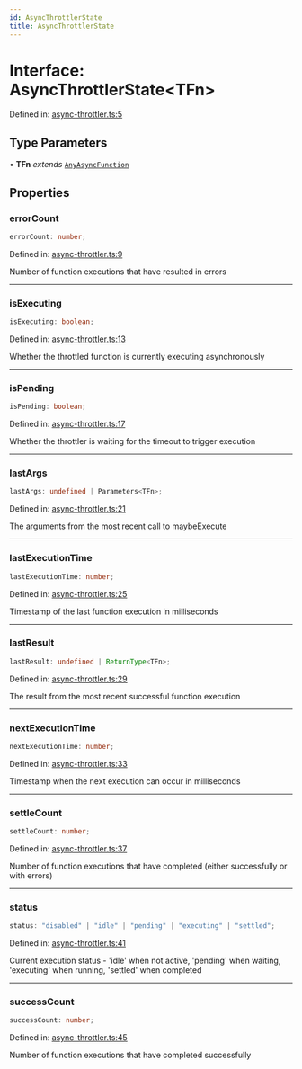 ```yaml
---
id: AsyncThrottlerState
title: AsyncThrottlerState
---
```


<!-- DO NOT EDIT: this page is autogenerated from the type comments -->

# Interface: AsyncThrottlerState\<TFn\>

Defined in: [async-throttler.ts:5](https://github.com/TanStack/pacer/blob/main/packages/pacer/src/async-throttler.ts#L5)

## Type Parameters

• **TFn** *extends* [`AnyAsyncFunction`](../../type-aliases/anyasyncfunction.md)

## Properties

### errorCount

```ts
errorCount: number;
```

Defined in: [async-throttler.ts:9](https://github.com/TanStack/pacer/blob/main/packages/pacer/src/async-throttler.ts#L9)

Number of function executions that have resulted in errors

***

### isExecuting

```ts
isExecuting: boolean;
```

Defined in: [async-throttler.ts:13](https://github.com/TanStack/pacer/blob/main/packages/pacer/src/async-throttler.ts#L13)

Whether the throttled function is currently executing asynchronously

***

### isPending

```ts
isPending: boolean;
```

Defined in: [async-throttler.ts:17](https://github.com/TanStack/pacer/blob/main/packages/pacer/src/async-throttler.ts#L17)

Whether the throttler is waiting for the timeout to trigger execution

***

### lastArgs

```ts
lastArgs: undefined | Parameters<TFn>;
```

Defined in: [async-throttler.ts:21](https://github.com/TanStack/pacer/blob/main/packages/pacer/src/async-throttler.ts#L21)

The arguments from the most recent call to maybeExecute

***

### lastExecutionTime

```ts
lastExecutionTime: number;
```

Defined in: [async-throttler.ts:25](https://github.com/TanStack/pacer/blob/main/packages/pacer/src/async-throttler.ts#L25)

Timestamp of the last function execution in milliseconds

***

### lastResult

```ts
lastResult: undefined | ReturnType<TFn>;
```

Defined in: [async-throttler.ts:29](https://github.com/TanStack/pacer/blob/main/packages/pacer/src/async-throttler.ts#L29)

The result from the most recent successful function execution

***

### nextExecutionTime

```ts
nextExecutionTime: number;
```

Defined in: [async-throttler.ts:33](https://github.com/TanStack/pacer/blob/main/packages/pacer/src/async-throttler.ts#L33)

Timestamp when the next execution can occur in milliseconds

***

### settleCount

```ts
settleCount: number;
```

Defined in: [async-throttler.ts:37](https://github.com/TanStack/pacer/blob/main/packages/pacer/src/async-throttler.ts#L37)

Number of function executions that have completed (either successfully or with errors)

***

### status

```ts
status: "disabled" | "idle" | "pending" | "executing" | "settled";
```

Defined in: [async-throttler.ts:41](https://github.com/TanStack/pacer/blob/main/packages/pacer/src/async-throttler.ts#L41)

Current execution status - 'idle' when not active, 'pending' when waiting, 'executing' when running, 'settled' when completed

***

### successCount

```ts
successCount: number;
```

Defined in: [async-throttler.ts:45](https://github.com/TanStack/pacer/blob/main/packages/pacer/src/async-throttler.ts#L45)

Number of function executions that have completed successfully
